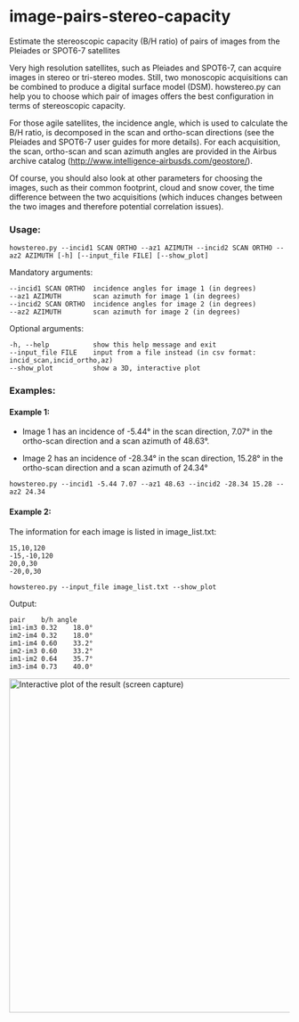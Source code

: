 # image-pairs-stereo-capacity
Estimate the stereoscopic capacity (B/H ratio) of pairs of images from the Pleiades or SPOT6-7 satellites

Very high resolution satellites, such as Pleiades and SPOT6-7, can acquire images in stereo or tri-stereo modes. Still, two monoscopic acquisitions can be combined to produce a digital surface model (DSM). howstereo.py can help you to choose which pair of images offers the best configuration in terms of stereoscopic capacity.

For those agile satellites, the incidence angle, which is used to calculate the B/H ratio, is decomposed in the scan and ortho-scan directions (see the Pleiades and SPOT6-7 user guides for more details). For each acquisition, the scan, ortho-scan and scan azimuth angles are provided in the Airbus archive catalog (http://www.intelligence-airbusds.com/geostore/).

Of course, you should also look at other parameters for choosing the images, such as their common footprint, cloud and snow cover, the time difference between the two acquisitions (which induces changes between the two images and therefore potential correlation issues).

### Usage:

```
howstereo.py --incid1 SCAN ORTHO --az1 AZIMUTH --incid2 SCAN ORTHO --az2 AZIMUTH [-h] [--input_file FILE] [--show_plot]
```
Mandatory arguments:
```
--incid1 SCAN ORTHO  incidence angles for image 1 (in degrees)
--az1 AZIMUTH        scan azimuth for image 1 (in degrees)
--incid2 SCAN ORTHO  incidence angles for image 2 (in degrees)
--az2 AZIMUTH        scan azimuth for image 2 (in degrees)
```
Optional arguments:
```
-h, --help           show this help message and exit
--input_file FILE    input from a file instead (in csv format: incid_scan,incid_ortho,az)
--show_plot          show a 3D, interactive plot
```

### Examples:

#### Example 1:

- Image 1 has an incidence of -5.44° in the scan direction, 7.07° in the ortho-scan direction and a scan azimuth of 48.63°.

- Image 2 has an incidence of -28.34° in the scan direction, 15.28° in the ortho-scan direction and a scan azimuth of 24.34°

`howstereo.py --incid1 -5.44 7.07 --az1 48.63 --incid2 -28.34 15.28 --az2 24.34`

#### Example 2:

The information for each image is listed in image_list.txt:
```
15,10,120
-15,-10,120
20,0,30
-20,0,30
```

`howstereo.py --input_file image_list.txt --show_plot`

Output:

```
pair	b/h	angle
im1-im3	0.32	18.0°
im2-im4	0.32	18.0°
im1-im4	0.60	33.2°
im2-im3	0.60	33.2°
im1-im2	0.64	35.7°
im3-im4	0.73	40.0°
```

<img src="https://github.com/IPGP/image-pairs-stereo-capacity/blob/master/Figure.jpg" alt="Interactive plot of the result (screen capture)" width=600>

